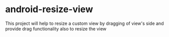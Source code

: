 # android-resize-view
This project will help to resize a custom view by dragging of view's side and provide  drag functionality  also to resize the view

